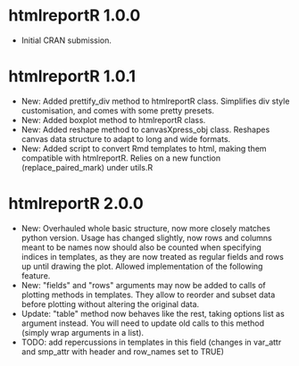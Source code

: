 # htmlreportR 1.0.0

* Initial CRAN submission.

# htmlreportR 1.0.1

* New: Added prettify\_div method to htmlreportR class. Simplifies div style customisation, and comes with some pretty presets.
* New: Added boxplot method to htmlreportR class.
* New: Added reshape method to canvasXpress\_obj class. Reshapes canvas data structure to adapt to long and wide formats.
* New: Added script to convert Rmd templates to html, making them compatible with htmlreportR. Relies on a new function (replace\_paired\_mark) under utils.R

# htmlreportR 2.0.0

* New: Overhauled whole basic structure, now more closely matches python version. Usage has changed slightly, now rows and columns meant to be names now should also be counted when specifying indices in templates, as they are now treated as regular fields and rows up until drawing the plot. Allowed implementation of the following feature.
* New: "fields" and "rows" arguments may now be added to calls of plotting methods in templates. They allow to reorder and subset data before plotting without altering the original data.
* Update: "table" method now behaves like the rest, taking options list as argument instead. You will need to update old calls to this method (simply wrap arguments in a list).
* TODO: add repercussions in templates in this field (changes in var\_attr and smp\_attr with header and row\_names set to TRUE)
